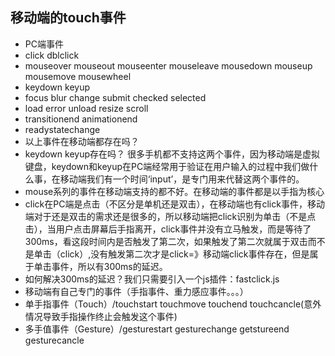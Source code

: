## 移动端的touch事件
- PC端事件
 - click dblclick
 - mouseover mouseout mouseenter mouseleave mousedown mouseup mousemove mousewheel
 - keydown keyup
 - focus blur change submit checked selected
 - load error unload resize scroll
 - transitionend animationend
 - readystatechange
- 以上事件在移动端都存在吗？
 - keydown keyup存在吗？
 很多手机都不支持这两个事件，因为移动端是虚拟键盘，keydown和keyup在PC端经常用于验证在用户输入的过程中我们做什么事，在移动端我们有一个时间‘input’，是专门用来代替这两个事件的。
 - mouse系列的事件在移动端支持的都不好。在移动端的事件都是以手指为核心
 - click在PC端是点击（不区分是单机还是双击），在移动端也有click事件，移动端对于还是双击的需求还是很多的，所以移动端把click识别为单击（不是点击），当用户点击屏幕后手指离开，click事件并没有立马触发，而是等待了300ms，看这段时间内是否触发了第二次，如果触发了第二次就属于双击而不是单击（click）,没有触发第二次才是click=》移动端click事件存在，但是属于单击事件，所以有300ms的延迟。
 - 如何解决300ms的延迟？我们只需要引入一个js插件：fastclick.js
- 移动端有自己专门的事件（手指事件、重力感应事件。。。）
 - 单手指事件（Touch）/touchstart touchmove touchend touchcancle(意外情况导致手指操作终止会触发这个事件)
 - 多手值事件（Gesture）/gesturestart gesturechange getstureend gesturecancle